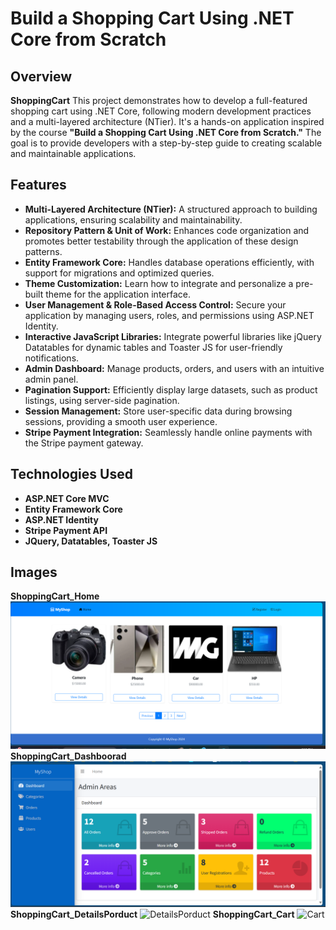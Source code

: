 # Build a Shopping Cart Using .NET Core from Scratch
## Overview
**ShoppingCart** This project demonstrates how to develop a full-featured shopping cart using .NET Core, following modern development practices and a multi-layered architecture (NTier). It's a hands-on application inspired by the course **"Build a Shopping Cart Using .NET Core from Scratch."** The goal is to provide developers with a step-by-step guide to creating scalable and maintainable applications.

## Features

- **Multi-Layered Architecture (NTier):** A structured approach to building applications, ensuring scalability and maintainability.
- **Repository Pattern & Unit of Work:** Enhances code organization and promotes better testability through the application of these design patterns.
- **Entity Framework Core:** Handles database operations efficiently, with support for migrations and optimized queries.
- **Theme Customization:** Learn how to integrate and personalize a pre-built theme for the application interface.
- **User Management & Role-Based Access Control:** Secure your application by managing users, roles, and permissions using ASP.NET Identity.
- **Interactive JavaScript Libraries:** Integrate powerful libraries like jQuery Datatables for dynamic tables and Toaster JS for user-friendly notifications.
- **Admin Dashboard:** Manage products, orders, and users with an intuitive admin panel.
- **Pagination Support:** Efficiently display large datasets, such as product listings, using server-side pagination.
- **Session Management:** Store user-specific data during browsing sessions, providing a smooth user experience.
- **Stripe Payment Integration:** Seamlessly handle online payments with the Stripe payment gateway.

## Technologies Used

- **ASP.NET Core MVC** 
- **Entity Framework Core** 
- **ASP.NET Identity** 
- **Stripe Payment API**
- **JQuery, Datatables, Toaster JS**

  
## Images

**ShoppingCart_Home**
![home](MyShop.Web/Screenshots/home.png)
**ShoppingCart_Dashboorad**
![Dashboorad](MyShop.Web/Screenshots/Dashborab.png)
**ShoppingCart_DetailsPorduct**
![DetailsPorduct](MyShop.Web/Screenshots/Screenshot2024-09-25194255.png)
**ShoppingCart_Cart**
![Cart](MyShop.Web/Screenshots/Screenshot2024-09-25195301.png)
